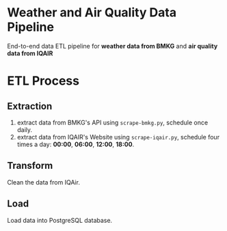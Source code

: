 # Weather and Air Quality Data Pipeline
End-to-end data ETL pipeline for **weather data from BMKG** and **air quality data from IQAIR**

# ETL Process

## Extraction
1. extract data from BMKG's API using `scrape-bmkg.py`, schedule once daily.
2. extract data from IQAIR's Website using `scrape-iqair.py`, schedule four times a day: **00:00**, **06:00**, **12:00**, **18:00**.

## Transform
Clean the data from IQAir.

## Load
Load data into PostgreSQL database.
